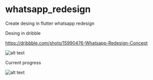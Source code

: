 # whatsapp_redesign

Create desing in flutter whatsapp redesign

Desing in dribble

https://dribbble.com/shots/15990476-Whatsapp-Redesign-Concept

![alt text](https://cdn.dribbble.com/users/5722038/screenshots/15990476/media/b09876b1813ec5126079efbb614723d6.png?compress=1&resize=1200x900)

Current progress

![alt text](https://firebasestorage.googleapis.com/v0/b/trainingdesignflutter.appspot.com/o/whatsapp_redesign.png?alt=media&token=34606d59-7093-44ad-bd87-fd2cba641e63)
